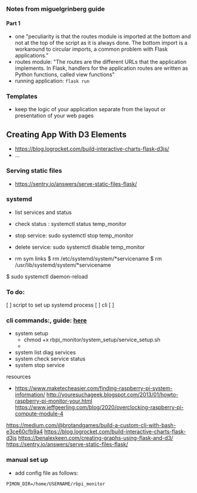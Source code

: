 

### Notes from miguelgrinberg guide 

#### Part 1
- one "peculiarity is that the routes module is imported at the bottom and not at the top of the script as it is always done. The bottom import is a workaround to circular imports, a common problem with Flask applications."
- routes module: "The routes are the different URLs that the application implements. In Flask, handlers for the application routes are written as Python functions, called view functions" 
- running application: `flask run`

### Templates 
- keep the logic of your application separate from the layout or presentation of your web pages



## Creating App With D3 Elements

- https://blog.logrocket.com/build-interactive-charts-flask-d3js/
- ...



### Serving static files 
- https://sentry.io/answers/serve-static-files-flask/


### systemd 

- list services and status

- check status : systemctl status temp_monitor

- stop service: sudo systemctl stop temp_monitor

- delete service: sudo systemctl disable temp_monitor

- rm sym links 
$ rm /etc/systemd/system/*servicename
$ rm /usr/lib/systemd/system/*servicename

$ sudo systemctl daemon-reload

### To do:
[ ] script to set up systemd process 
[ ] cli
[ ] 

### cli commands:, guide: [here](https://clig.dev/) 
- system setup 
    - chmod +x rbpi_monitor/system_setup/service_setup.sh
    - 
- system list diag services
- system check service status 
- system stop service 


resources 
- https://www.maketecheasier.com/finding-raspberry-pi-system-information/
http://youresuchageek.blogspot.com/2013/01/howto-raspberry-pi-monitor-your.html
https://www.jeffgeerling.com/blog/2020/overclocking-raspberry-pi-compute-module-4


https://medium.com/@brotandgames/build-a-custom-cli-with-bash-e3ce60cfb9a4
https://blog.logrocket.com/build-interactive-charts-flask-d3js
https://benalexkeen.com/creating-graphs-using-flask-and-d3/
https://sentry.io/answers/serve-static-files-flask/


### manual set up 
- add config file as follows:
```
PIMON_DIR=/home/USERNAME/rbpi_monitor

```




